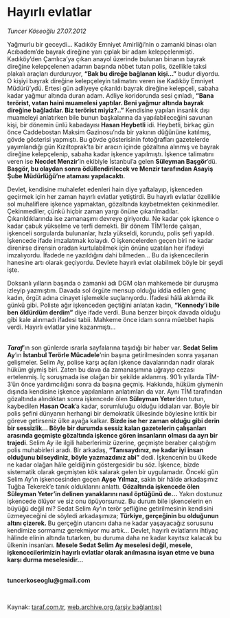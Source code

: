 # Hayırlı evlatlar

*Tuncer Köseoğlu 27.07.2012*

<div class="yazi"><p>Yağmurlu bir geceydi... Kadıköy Emniyet Amirliği’nin o zamanki binası olan Acıbadem’de bayrak direğine yarı çıplak bir adam kelepçelenmişti. Kadıköy’den Çamlıca’ya çıkan anayol üzerinde bulunan binanın bayrak direğine kelepçelenen adamın başında nöbet tutan polis, özellikle taksi plakalı araçları durduruyor, <b>“Bak bu direğe bağlanan kişi...”</b> budur diyordu. O kişiyi bayrak direğine kelepçeleyin talimatını veren ise Kadıköy Emniyet Müdürü’ydü. Ertesi gün adliyeye çıkarıldı bayrak direğine kelepçeli, sabaha kadar yağmur altında duran adam. Adliye koridorunda sesi çınladı, <b>“Bana terörist, vatan haini muamelesi yaptılar. Beni yağmur altında bayrak direğine bağladılar. Biz terörist miyiz?..”</b> Kendisine yapılan insanlık dışı muameleyi anlatırken bile bunun başkalarına da yapılabileceğini savunan kişi, bir dönemin ünlü kabadayısı <b>Hasan Heybetli</b> idi. Heybetli, birkaç gün önce Caddebostan Maksim Gazinosu’nda bir yakının düğününe katılmış, gövde gösterisi yapmıştı. Bu gövde gösterisinin fotoğrafları gazetelerde yayımlandığı gün Kızıltoprak’ta bir aracın içinde gözaltına alınmış ve bayrak direğine kelepçelenip, sabaha kadar işkence yapılmıştı. İşkence talimatını veren ise <b>Necdet Menzir</b>’in ekibiyle İstanbul’a gelen <b>Süleyman Başgör</b>’dü. <b>Başgör, bu olaydan sonra ödüllendirilecek ve Menzir tarafından Asayiş Şube Müdürlüğü’ne ataması yapılacaktı.</b></p>
<p>Devlet, kendisine muhalefet edenleri hain diye yaftalayıp, işkenceden geçirmek için her zaman hayırlı evlatlar yetiştirdi. Bu hayırlı evlatlar özellikle sol muhaliflere işkence yapmaktan, gözaltında kaybetmekten çekinmediler. Çekinmediler, çünkü hiçbir zaman yargı önüne çıkarılmadılar. Çıkarıldıklarında ise zamanaşımı devreye giriyordu. Ne kadar çok işkence o kadar çabuk yükselme ve terfi demekti. Bir dönem TİM’lerde çalışan, işkenceli sorgularda bulunanlar, hızla yükseldi, korundu, polis şefi yapıldı. İşkencede ifade imzalatmak kolaydı. O işkencelerden geçen biri ne kadar direnirse dirensin oradan kurtulabilmek için önüne uzatılan her ifadeyi imzalıyordu. İfadede ne yazıldığını dahi bilmeden... Bu da işkencecilerin hanesine artı olarak geçiyordu. Devlete hayırlı evlat olabilmek böyle bir şeydi işte. </p>
<p>Doksanlı yılların başında o zamanki adı DGM olan mahkemede bir duruşma izleyip yazmıştım. Davada sol örgüte mensup olduğu iddia edilen genç kadın, örgüt adına cinayet işlemekle suçlanıyordu. İfadesi hâlâ aklımda ilk günkü gibi. Poliste ağır işkenceden geçtiğini anlatan kadın, <b>“Kennedy’i bile ben öldürdüm derdim”</b> diye ifade verdi. Buna benzer birçok davada olduğu gibi kale alınmadı ifadesi tabii. Mahkeme önce idam sonra müebbet hapis verdi. Hayırlı evlatlar yine kazanmıştı...</p>
<p><b><i> <br/>Taraf</i></b>’ın son günlerde ısrarla sayfalarına taşıdığı bir haber var. <b>Sedat Selim Ay</b>’ın <b>İstanbul Terörle Mücadele</b>’nin başına getirilmesinden sonra yaşanan gelişmeler. Selim Ay, polise karşı açılan işkence davalarından nadir olarak hüküm giymiş biri. Zaten bu dava da zamanaşımına uğrayıp cezası ertelenmiş. İç soruşmada ise olağan bir şekilde aklanmış. 90’lı yıllarda TİM-3’ün önce yardımcılığını sonra da başına geçmiş. Hakkında, hüküm giymenin dışında kendisine işkence yapılanların anlatımları da var. Aynı TİM tarafından gözaltında alındıktan sonra işkencede ölen <b>Süleyman Yeter</b>’den tutun, kaybedilen <b>Hasan Ocak</b>’a kadar, sorumluluğu olduğu iddiaları var. Böyle bir polis şefini dünyanın herhangi bir demokratik ülkesinde böylesine kritik bir göreve getirseniz ülke ayağa kalkar. <b>Bizde ise her zaman olduğu gibi derin bir sessizlik... Böyle bir durumda sessiz kalan gazetelerin çalışanları arasında geçmişte gözaltında işkence gören insanların olması da ayrı bir trajedi</b>. Selim Ay ile ilgili haberlerimiz üzerine, geçmişte beraber çalıştığım polis muhabirleri aradı. Bir arkadaş, <b>“Tanısaydınız, ne kadar iyi insan olduğunu bilseydiniz, böyle yazmazdınız abi”</b> dedi. İşkencenin bu ülkede ne kadar olağan hâle geldiğinin göstergesidir bu söz. İşkence, bizde sistematik olarak geçmişten kök salarak gelen bir uygulamadır. Önceki gün Selim Ay’ın işkencesinden geçen <b>Ayşe Yılmaz</b>, sakin bir hâlde arkadaşımız Tuğba Tekerek’e tanık olduklarını anlattı. <b>Gözaltında işkencede ölen Süleyman Yeter’in delinen yanaklarını nasıl öptüğünü de...</b> Yakın dostunuz işkencede ölüyor ve siz onu öpüyorsunuz. Bu durum bile işkencelerin en büyüğü değil mi? Sedat Selim Ay’ın terör şefliğine getirilmesinin kendisini üzmeyeceğini de söyledi arkadaşımıza; <b>Türkiye, gerçeğinin bu olduğunun altını çizerek. </b>Bu gerçeğin utancını daha ne kadar yaşayacağız sorusunu kendimize sormamız gerekmiyor mu artık... Devlet, hayırlı evlatlarını ihtiyaç hâlinde elinin altında tutarken, bu duruma daha ne kadar kayıtsız kalacak bu ülkenin insanları. <b>Mesele Sedat Selim Ay meselesi değil, mesele, işkencecilerimizin hayırlı evlatlar olarak anılmasına isyan etme ve buna karşı durma meselesidir...</b></p>
<p><b><br/>tuncerkoseoglu@gmail.com</b></p>
<p><b> </b></p>
</div>

Kaynak: [taraf.com.tr](http://www.taraf.com.tr:80/tuncer-koseoglu/makale-hayirli-evlatlar.htm), [web.archive.org (arşiv bağlantısı)](http://web.archive.org/web/20120728061754/http://www.taraf.com.tr:80/tuncer-koseoglu/makale-hayirli-evlatlar.htm)
